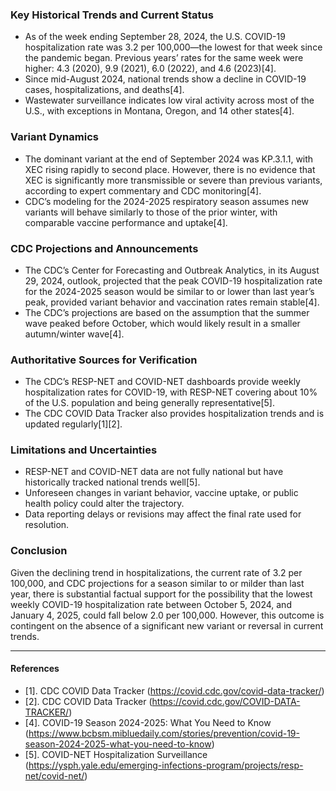 ### Key Historical Trends and Current Status

- As of the week ending September 28, 2024, the U.S. COVID-19 hospitalization rate was 3.2 per 100,000—the lowest for that week since the pandemic began. Previous years’ rates for the same week were higher: 4.3 (2020), 9.9 (2021), 6.0 (2022), and 4.6 (2023)[4].
- Since mid-August 2024, national trends show a decline in COVID-19 cases, hospitalizations, and deaths[4].
- Wastewater surveillance indicates low viral activity across most of the U.S., with exceptions in Montana, Oregon, and 14 other states[4].

### Variant Dynamics

- The dominant variant at the end of September 2024 was KP.3.1.1, with XEC rising rapidly to second place. However, there is no evidence that XEC is significantly more transmissible or severe than previous variants, according to expert commentary and CDC monitoring[4].
- CDC’s modeling for the 2024-2025 respiratory season assumes new variants will behave similarly to those of the prior winter, with comparable vaccine performance and uptake[4].

### CDC Projections and Announcements

- The CDC’s Center for Forecasting and Outbreak Analytics, in its August 29, 2024, outlook, projected that the peak COVID-19 hospitalization rate for the 2024-2025 season would be similar to or lower than last year’s peak, provided variant behavior and vaccination rates remain stable[4].
- The CDC’s projections are based on the assumption that the summer wave peaked before October, which would likely result in a smaller autumn/winter wave[4].

### Authoritative Sources for Verification

- The CDC’s RESP-NET and COVID-NET dashboards provide weekly hospitalization rates for COVID-19, with RESP-NET covering about 10% of the U.S. population and being generally representative[5].
- The CDC COVID Data Tracker also provides hospitalization trends and is updated regularly[1][2].

### Limitations and Uncertainties

- RESP-NET and COVID-NET data are not fully national but have historically tracked national trends well[5].
- Unforeseen changes in variant behavior, vaccine uptake, or public health policy could alter the trajectory.
- Data reporting delays or revisions may affect the final rate used for resolution.

### Conclusion

Given the declining trend in hospitalizations, the current rate of 3.2 per 100,000, and CDC projections for a season similar to or milder than last year, there is substantial factual support for the possibility that the lowest weekly COVID-19 hospitalization rate between October 5, 2024, and January 4, 2025, could fall below 2.0 per 100,000. However, this outcome is contingent on the absence of a significant new variant or reversal in current trends.

---

#### References

- [1]. CDC COVID Data Tracker (https://covid.cdc.gov/covid-data-tracker/)
- [2]. CDC COVID Data Tracker (https://covid.cdc.gov/COVID-DATA-TRACKER/)
- [4]. COVID-19 Season 2024-2025: What You Need to Know (https://www.bcbsm.mibluedaily.com/stories/prevention/covid-19-season-2024-2025-what-you-need-to-know)
- [5]. COVID-NET Hospitalization Surveillance (https://ysph.yale.edu/emerging-infections-program/projects/resp-net/covid-net/)